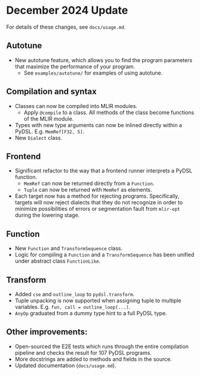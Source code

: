 # December 2024 Update

For details of these changes, see `docs/usage.md`.

## Autotune
- New autotune feature, which allows you to find the program parameters that maximize the performance of your program.
  - See `examples/autotune/` for examples of using autotune.

## Compilation and syntax
- Classes can now be compiled into MLIR modules.
  - Apply `@compile` to a class. All methods of the class become functions of the MLIR module.
- Types with new type arguments can now be inlined directly within a PyDSL. E.g. `MemRef[F32, 5]`.
- New `Dialect` class.

## Frontend
- Significant refactor to the way that a frontend runner interprets a PyDSL function.
  - `MemRef` can now be returned directly from a `Function`.
  - `Tuple` can now be returned with `MemRef` as elements.
- Each target now has a method for rejecting programs. Specifically, targets will now reject dialects that they do not recognize in order to minimize possibilities of errors or segmentation fault from `mlir-opt` during the lowering stage.

## Function
- New `Function` and `TransformSequence` class.
- Logic for compiling a `Function` and a `TransformSequence` has been unified under abstract class `FunctionLike`.

## Transform
- Added `cse` and `outline_loop` to `pydsl.transform`.
- Tuple unpacking is now supported when assigning tuple to multiple variables. E.g. `fun, call = outline_loop(...)`.
- `AnyOp` graduated from a dummy type hint to a full PyDSL type.

## Other improvements:
- Open-sourced the E2E tests which runs through the entire compilation pipeline and checks the result for 107 PyDSL programs.
- More docstrings are added to methods and fields in the source.
- Updated documentation (`docs/usage.md`).

